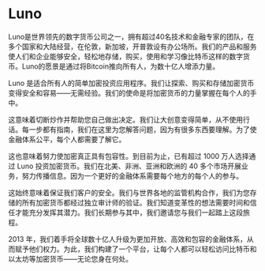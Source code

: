 # 

# Luno

Luno是世界领先的数字货币公司之一，拥有超过40名技术和金融专家的团队，在多个国家和大陆经营，在伦敦，新加坡，开普敦设有办公场所。我们的产品和服务使人们和企业能够安全，轻松地存储，购买，使用和学习像比特币这样的数字货币。Luno的愿景是通过将Bitcoin推向所有人，为数十亿人增添力量。

Luno 是适合所有人的简单加密投资应用程序。我们让探索、购买和存储加密货币变得安全和容易——无需经验。我们的使命是将加密货币的力量掌握在每个人的手中。

这意味着切断炒作并帮助您自己做出决定。我们让大创意变得简单，从不使用行话。每一步都有指南，我们在这里为您解答问题，因为有很多东西要理解。为了使金融体系公平，每个人都需要了解它。

这也意味着努力使加密真正具有包容性。到目前为止，已有超过 1000 万人选择通过 Luno 投资加密货币。我们在北美、非洲、亚洲和欧洲的 40 多个市场开展业务，努力传播信息。因为一个更好的金融体系需要每个地方的每个人的参与。

这始终意味着保证我们客户的安全。我们与世界各地的监管机构合作，我们为您存储的所有加密货币都经过独立审计师的验证。我们知道变革性的想法需要时间和信任才能充分发挥其潜力。我们长期参与其中，我们邀请您与我们一起踏上这段旅程。

2013 年，我们着手将全球数十亿人升级为更加开放、高效和包容的金融体系，从而赋予他们权力。为此，我们构建了一个平台，让每个人都可以轻松访问比特币和以太坊等加密货币——无论您身在何处。

